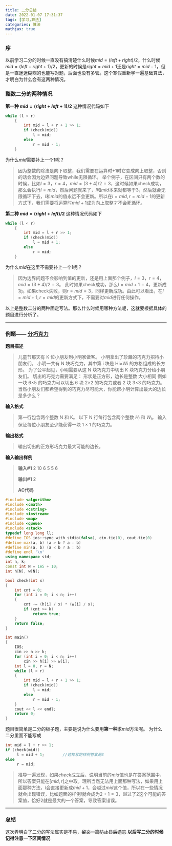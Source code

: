 ```yaml
---
title: 二分总结
date: 2022-01-07 17:31:37
tags: [学习,算法]
categories: 算法
mathjax: true
---
```


### 序

以前学习二分的时候一直没有搞清楚什么时候$mid = (left + right) / 2$，什么时候$mid = (left + right + 1) / 2$，更新的时候是$right = mid + 1$还是$right = mid - 1$，但是一直迷迷糊糊的也能写对题，后面也没有多管。这个寒假重新学一遍基础算法，才明白为什么会有这两种情况。

### 整数二分的两种情况

**第一种 $mid=(right+left+1)/2$**
这种情况代码如下

```cpp
while (l < r)
    {
        int mid = l + r + 1 >> 1;
        if (check(mid))
            l = mid;
        else
            r = mid - 1;
    }
```
为什么$mid$需要补上一个$1$呢？

> 因为整数的除法是向下取整，我们需要在运算时+1时它变成向上取整，否则的话会因为边界问题导致while无限循环。
> 举个例子，在区间只有两个数的时候，比如$l=3，r=4，mid=(3+4)/2=3$，这时候如果check成功，那么会执行$l=mid$，然后问题就来了，$l$和$mid$本来就都等于3，然后就会无限循环下去，$l$和$mid$的值永远不会更新。所以在$l=mid,r=mid-1$的更新方式下，我们需要将运算时$mid+1$成为向上取整才不会死循环。

**第二种 $mid=(right+left)/2$**
这种情况代码如下

```cpp
while (l < r)
    {
        int mid = l + r >> 1;
        if (check(mid))
            l = mid + 1;
        else
            r = mid;
    }
```
为什么$mid$在这里不需要补上一个$1$呢？

> 因为边界问题不会影响到值的更新，还是用上面那个例子，$l=3，r=4，mid=(3+4)/2=3$。
> 此时如果check成功，那么$l=mid+1=4$，更新成功。如果check失败，则$r= mid=3$，同样更新成功。由此可以看出，在$l=mid+1,r=mid$的更新方式下，不需要对$mid$进行任何操作。

以上是整数二分的两种固定写法。那么什么时候用哪种方法呢，这就要根据具体的题目进行分析了。
***

### 例题—— [分巧克力](https://www.acwing.com/problem/content/1229/)

**题目描述**

> 儿童节那天有 K 位小朋友到小明家做客。
> 小明拿出了珍藏的巧克力招待小朋友们。
> 小明一共有 N 块巧克力，其中第 i 块是 Hi×Wi 的方格组成的长方形。
> 为了公平起见，小明需要从这 N 块巧克力中切出 K 块巧克力分给小朋友们。
> 切出的巧克力需要满足：
> 形状是正方形，边长是整数
> 大小相同
> 例如一块 6×5 的巧克力可以切出 6 块 2×2 的巧克力或者 2 块 3×3 的巧克力。
> 当然小朋友们都希望得到的巧克力尽可能大，你能帮小明计算出最大的边长是多少么？

**输入格式**

> 第一行包含两个整数 N 和 K。
> 以下 N 行每行包含两个整数 $H_i$ 和 $W_i$。
> 输入保证每位小朋友至少能获得一块 $1×1$ 的巧克力。

**输出格式**

> 输出切出的正方形巧克力最大可能的边长。

**输入输出样例**

> **输入#1**
> 2 10
> 6 5
> 5 6
>
>
> **输出#1**
> 2
>
> **AC代码**

```cpp
#include <algorithm>
#include <cmath>
#include <cstring>
#include <iostream>
#include <map>
#include <queue>
#include <stack>
typedef long long ll;
#define IOS ios::sync_with_stdio(false), cin.tie(0), cout.tie(0)
#define max(a, b) (a > b ? a : b)
#define min(a, b) (a < b ? a : b)
#define endl '\n'
using namespace std;
int n, k;
const int N = 1e5 + 10;
int h[N], w[N];

bool check(int x)
{
    int cnt = 0;
    for (int i = 0; i < n; i++)
    {
        cnt += (h[i] / x) * (w[i] / x);
        if (cnt >= k)
            return true;
    }
    return false;
}

int main()
{
    IOS;
    cin >> n >> k;
    for (int i = 0; i < n; i++)
        cin >> h[i] >> w[i];
    int l = 0, r = N;
    while (l < r)
    {
        int mid = l + r + 1 >> 1;
        if (check(mid))
            l = mid;
        else
            r = mid - 1;
    }
    cout << l << endl;
    return 0;
}
```
题目很简单是二分的板子题，主要是说为什么要用**第一种**求$mid$方法呢。
为什么二分里面不能写成
```cpp
int mid = l + r >> 1;
if (check(mid))
     l = mid + 1;        //这样写跑样例答案是3
else
     r = mid;
```

> 推导一遍发现，如果$check$成立后，说明当前的$mid$值也是在答案范围中，所以答案只能在$[mid,
> r]$之中取。理所当然无法用上面那种写法，如果用上面那种方法，$l$会直接更新成$mid+1$，会越过$mid$这个值，所以在一些情况就会出现错误，比如题面的样例$l$就会成为$2+1=3$，越过了$2$这个可能的答案值，恰好$2$就是最大的一个答案，导致答案错误。

***
### 总结
这次弄明白了二分的写法属实是不易，~~留文一篇防止日后遗忘~~ 
**以后写二分的时候记得注意一下区间情况**